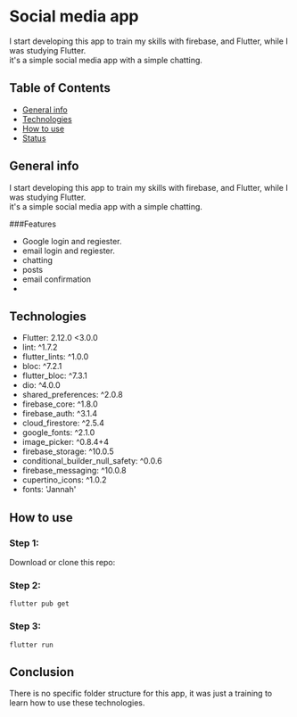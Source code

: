 # Social media app

I start developing this app to train my skills with firebase, and Flutter, while I was studying Flutter.  
it's a simple social media app with a simple chatting.

## Table of Contents 

* [General info](#general-info)
* [Technologies](#Technologies)
* [How to use](#How-to-use)
* [Status](#Status)


## General info

I start developing this app to train my skills with firebase, and Flutter, while I was studying Flutter.  
it's a simple social media app with a simple chatting.

###Features

* Google login and regiester.
* email login and regiester.
* chatting
* posts
* email confirmation
* 


## Technologies

* Flutter:  2.12.0 <3.0.0
* lint: ^1.7.2
* flutter_lints: ^1.0.0
* bloc: ^7.2.1
* flutter_bloc: ^7.3.1
* dio: ^4.0.0
* shared_preferences: ^2.0.8
* firebase_core: ^1.8.0
* firebase_auth: ^3.1.4
* cloud_firestore: ^2.5.4
* google_fonts: ^2.1.0
* image_picker: ^0.8.4+4
* firebase_storage: ^10.0.5
* conditional_builder_null_safety: ^0.0.6
* firebase_messaging: ^10.0.8
* cupertino_icons: ^1.0.2
* fonts:  'Jannah'


## How to use

### Step 1:
Download or clone this repo:

### Step 2:

```
flutter pub get 
```

### Step 3:

```
flutter run
```


## Conclusion

There is no specific folder structure for this app, it was just a training to learn how to use these technologies. 
